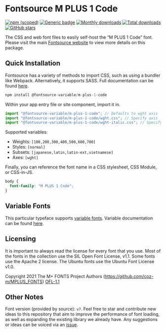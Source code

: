 # Fontsource M PLUS 1 Code

[![npm (scoped)](https://img.shields.io/npm/v/@fontsource/m-plus-1-code?color=brightgreen)](https://www.npmjs.com/package/@fontsource/m-plus-1-code) [![Generic badge](https://img.shields.io/badge/fontsource-passing-brightgreen)](https://github.com/fontsource/fontsource) [![Monthly downloads](https://badgen.net/npm/dm/@fontsource/m-plus-1-code)](https://github.com/fontsource/fontsource) [![Total downloads](https://badgen.net/npm/dt/@fontsource/m-plus-1-code)](https://github.com/fontsource/fontsource) [![GitHub stars](https://img.shields.io/github/stars/fontsource/fontsource.svg?style=social&label=Star)](https://github.com/fontsource/fontsource/stargazers)

The CSS and web font files to easily self-host the “M PLUS 1 Code” font. Please visit the main [Fontsource website](https://fontsource.org/fonts/m-plus-1-code) to view more details on this package.

## Quick Installation

Fontsource has a variety of methods to import CSS, such as using a bundler like Webpack. Alternatively, it supports SASS. Full documentation can be found [here](https://fontsource.org/docs/getting-started/introduction).

```javascript
npm install @fontsource-variable/m-plus-1-code
```

Within your app entry file or site component, import it in.

```javascript
import "@fontsource-variable/m-plus-1-code"; // Defaults to wght axis
import "@fontsource-variable/m-plus-1-code/wght.css"; // Specify axis
import "@fontsource-variable/m-plus-1-code/wght-italic.css"; // Specify axis and style

```

Supported variables:
- Weights: `[100,200,300,400,500,600,700]`
- Styles: `[normal]`
- Subsets: `[japanese,latin,latin-ext,vietnamese]`
- Axes: `[wght]`

Finally, you can reference the font name in a CSS stylesheet, CSS Module, or CSS-in-JS.

```css
body {
  font-family: "M PLUS 1 Code";
}
```

## Variable Fonts

This particular typeface supports [variable fonts](https://developer.mozilla.org/en-US/docs/Web/CSS/CSS_Fonts/Variable_Fonts_Guide).
Variable documentation can be found [here](https://fontsource.org/docs/getting-started/variable).

## Licensing
It is important to always read the license for every font that you use.
Most of the fonts in the collection use the SIL Open Font License, v1.1. Some fonts use the Apache 2 license. The Ubuntu fonts use the Ubuntu Font License v1.0.

Copyright 2021 The M+ FONTS Project Authors (https://github.com/coz-m/MPLUS_FONTS)
[OFL-1.1](http://scripts.sil.org/OFL)

## Other Notes
Font version (provided by source): `v7`.
Feel free to star and contribute new ideas to this repository that aim to improve the performance of font loading, as well as expanding the existing library we already have. Any suggestions or ideas can be voiced via an [issue](https://github.com/fontsource/fontsource/issues).